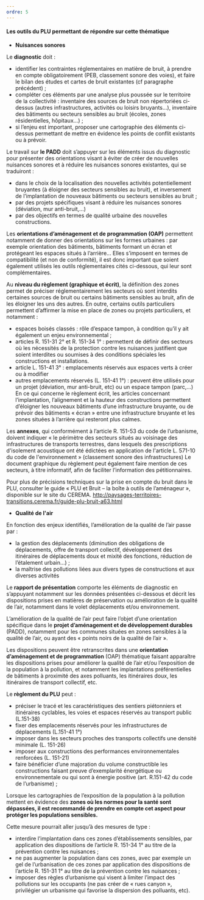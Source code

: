 ```yaml
---
ordre: 5
---
```


#### Les outils du PLU permettant de répondre sur cette thématique

- **Nuisances sonores**

Le **diagnostic** doit :
- identifier les contraintes réglementaires en matière de bruit, à prendre en compte obligatoirement (PEB, classement sonore des voies), et faire le bilan des études et cartes de bruit existantes (cf paragraphe précédent) ;
- compléter ces éléments par une analyse plus poussée sur le territoire de la collectivité : inventaire des sources de bruit non répertoriées ci-dessus (autres infrastructures, activités ou loisirs bruyants...), inventaire des bâtiments ou secteurs sensibles au bruit (écoles, zones résidentielles, hôpitaux...) ;
- si l’enjeu est important, proposer une cartographie des éléments ci-dessus permettant de mettre en évidence les points de conflit existants ou à prévoir.

Le travail sur **le PADD** doit s’appuyer sur les éléments issus du diagnostic pour présenter des orientations visant à éviter de créer de nouvelles nuisances sonores et à réduire les nuisances sonores existantes, qui se traduiront :
- dans le choix de la localisation des nouvelles activités potentiellement bruyantes (à éloigner des secteurs sensibles au bruit), et inversement de l’implantation de nouveaux bâtiments ou secteurs sensibles au bruit ;
- par des projets spécifiques visant à réduire les nuisances sonores (déviation, mur anti-bruit,...)
- par des objectifs en termes de qualité urbaine des nouvelles constructions.

Les **orientations d’aménagement et de programmation (OAP)** permettent notamment de donner des orientations sur les formes urbaines : par exemple orientation des bâtiments, bâtiments formant un écran et protégeant les espaces situés à l’arrière... Elles s’imposent en termes de compatibilité (et non de conformité), il est donc important que soient également utilisés les outils réglementaires cités ci-dessous, qui leur sont complémentaires.

Au **niveau du règlement (graphique et écrit)**, la définition des zones permet de préciser réglementairement les secteurs où sont interdits certaines sources de bruit ou certains bâtiments sensibles au bruit, afin de les éloigner les uns des autres.
En outre, certains outils particuliers permettent d’affirmer la mise en place de zones ou projets particuliers, et notamment :
- espaces boisés classés : rôle d’espace tampon, à condition qu’il y ait également un enjeu environnemental ;
- articles R. 151-31 2° et R. 151-34 1° : permettent de définir des secteurs où les nécessités de la protection contre les nuisances justifient que soient interdites ou soumises à des conditions spéciales les constructions et installations.
- article L. 151-41 3° : emplacements réservés aux espaces verts à créer ou à modifier
- autres emplacements réservés (L. 151-41 1°) : peuvent être utilisés pour un projet (déviation, mur anti-bruit, etc) ou un espace tampon (parc,...)
En ce qui concerne le règlement écrit, les articles concernant l’implantation, l’alignement et la hauteur des constructions permettent d’éloigner les nouveaux bâtiments d’une infrastructure bruyante, ou de prévoir des bâtiments « écran » entre une infrastructure bruyante et les zones situées à l’arrière qui resteront plus calmes.

Les **annexes**, qui conformément à l’article R. 151-53 du code de l’urbanisme, doivent indiquer « le périmètre des secteurs situés au voisinage des infrastructures de transports terrestres, dans lesquels des prescriptions d'isolement acoustique ont été édictées en application de l'article L. 571-10 du code de l'environnement » (classement sonore des infrastructures)
Le document graphique du règlement peut également faire mention de ces secteurs, à titre informatif, afin de faciliter l’information des pétitionnaires.

Pour plus de précisions techniques sur la prise en compte du bruit dans le PLU, consulter le guide « PLU et Bruit – la boîte à outils de l’aménageur », disponible sur le site du CEREMA.
http://paysages-territoires-transitions.cerema.fr/guide-plu-bruit-a63.html

- **Qualité de l'air**

En fonction des enjeux identifiés, l’amélioration de la qualité de l’air passe par :
- la gestion des déplacements (diminution des obligations de déplacements, offre de transport collectif, développement des itinéraires de déplacements doux et mixité des fonctions, réduction de l’étalement urbain…) ;
- la maîtrise des pollutions liées aux divers types de constructions et aux diverses activités

Le **rapport de présentation** comporte les éléments de diagnostic en s’appuyant notamment sur les données présentées ci-dessous et décrit les dispositions prises en matières de préservation ou amélioration de la qualité de l’air, notamment dans le volet déplacements et/ou environnement.

L’amélioration de la qualité de l’air peut faire l’objet d’une orientation spécifique dans le **projet d’aménagement et de développement durables** (PADD), notamment pour les communes situées en zones sensibles à la qualité de l’air, ou ayant des « points noirs de la qualité de l’air ».

Les dispositions peuvent être retranscrites dans une **orientation d’aménagement et de programmation** (OAP) thématique faisant apparaître les dispositions prises pour améliorer la qualité de l’air et/ou l’exposition de la population à la pollution, et notamment les implantations préférentielles de bâtiments à proximité des axes polluants, les itinéraires doux, les itinéraires de transport collectif,  etc.

Le **règlement du PLU** peut :
- préciser le tracé et les caractéristiques des sentiers piétonniers et itinéraires cyclables, les voies et espaces réservés au transport public (L.151-38)
- fixer des emplacements réservés pour les infrastructures de déplacements (L.151-41 1°)
- imposer dans les secteurs proches des transports collectifs une densité minimale (L. 151-26)
- imposer aux constructions des performances environnementales renforcées (L. 151-21)
- faire bénéficier d’une majoration du volume constructible les constructions faisant preuve d’exemplarité énergétique ou environnementale ou qui sont à énergie positive (art. R.151-42 du code de l’urbanisme) ;

Lorsque les cartographies de l’exposition de la population à la pollution mettent en évidence des **zones où les normes pour la santé sont dépassées, il est recommandé de prendre en compte cet aspect pour protéger les populations sensibles.** 

Cette mesure pourrait aller jusqu’à des mesures de type :
- interdire l’implantation dans ces zones d’établissements sensibles, par application des dispositions de l’article R. 151-34 1° au titre de la prévention contre les nuisances ;
- ne pas augmenter la population dans ces zones, avec par exemple un gel de l’urbanisation de ces zones par application des dispositions de l’article R. 151-31 1° au titre de la prévention contre les nuisances ;
- imposer des règles d’urbanisme qui visent à limiter l’impact des pollutions sur les occupants (ne pas créer de « rues canyon », privilégier un urbanisme qui favorise la dispersion des polluants, etc).

